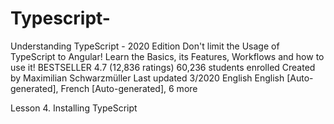 # Typescript-

Understanding TypeScript - 2020 Edition
Don't limit the Usage of TypeScript to Angular! Learn the Basics, its Features, Workflows and how to use it!
BESTSELLER
4.7 (12,836 ratings)
60,236 students enrolled
Created by Maximilian Schwarzmüller
Last updated 3/2020
 English
 English [Auto-generated], French [Auto-generated], 6 more

 Lesson 4. Installing TypeScript